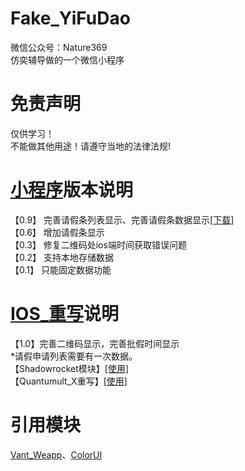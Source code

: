 # Fake_YiFuDao
微信公众号：Nature369   
仿奕辅导做的一个微信小程序     

# 免责声明   
仅供学习！   
不能做其他用途！请遵守当地的法律法规!


# [小程序](https://github.com/Eoyz369/Fake_YiFuDao/tree/main/Wechat_Mini_Program)版本说明  
【0.9】
完善请假条列表显示、完善请假条数据显示[[下载]](https://github.com/Eoyz369/Fake_YiFuDao/releases/tag/V0.9)   
【0.6】
增加请假条显示   
【0.3】
修复二维码处ios端时间获取错误问题  
【0.2】
支持本地存储数据  
【0.1】
只能固定数据功能


# [IOS_重写](https://github.com/Eoyz369/Fake_YiFuDao/tree/main/IOS_Scripts)说明   
【1.0】完善二维码显示，完善批假时间显示   
*请假申请列表需要有一次数据。   
【Shadowrocket模块】[[使用]](https://raw.githubusercontent.com/Eoyz369/Fake_YiFuDao/main/IOS_Scripts/YiFuDao.module)    
【Quantumult_X重写】[[使用]](https://raw.githubusercontent.com/Eoyz369/Fake_YiFuDao/main/IOS_Scripts/YiFuDao.conf)     


# 引用模块
[Vant_Weapp](https://vant-ui.github.io/vant-weapp/#/quickstart)、[ColorUI](https://github.com/weilanwl/coloruicss)



